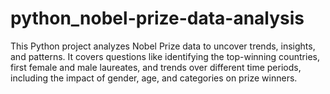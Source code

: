 # python_nobel-prize-data-analysis
This Python project analyzes Nobel Prize data to uncover trends, insights, and patterns. It covers questions like identifying the top-winning countries, first female and male laureates, and trends over different time periods, including the impact of gender, age, and categories on prize winners.
